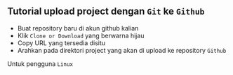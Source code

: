## Tutorial upload project dengan `Git` ke `Github`

* Buat repository baru di akun github kalian
* Klik `Clone or Download` yang berwarna hijau
* Copy URL yang tersedia disitu
* Arahkan pada direktori project yang akan di upload ke repository `Github`

Untuk pengguna `Linux` 
